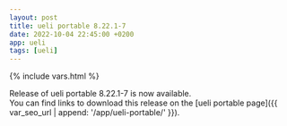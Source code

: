 ```yaml
---
layout: post
title: ueli portable 8.22.1-7
date: 2022-10-04 22:45:00 +0200
app: ueli
tags: [ueli]
---
```

{% include vars.html %}

Release of ueli portable 8.22.1-7 is now available.<br />
You can find links to download this release on the [ueli portable page]({{ var_seo_url | append: '/app/ueli-portable/' }}).
